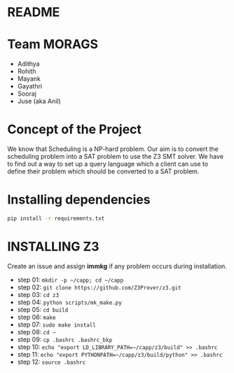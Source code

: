 # README

# Team MORAGS

- Adithya
- Rohith
- Mayank
- Gayathri
- Sooraj
- Juse (aka Anil)

# Concept of the Project

We know that Scheduling is a NP-hard problem. Our aim is to convert the scheduling problem into a SAT problem to use the Z3 SMT solver. We have to find out a way to set up a query language which a client can use to define their problem which should be converted to a SAT problem.

# Installing dependencies

```bash
pip install -r requirements.txt
```

# INSTALLING Z3

Create an issue and assign **immkg** if any problem occurs during installation.

- step 01: `mkdir -p ~/capp; cd ~/capp`
- step 02: `git clone https://github.com/Z3Prover/z3.git`
- step 03: `cd z3`
- step 04: `python scripts/mk_make.py`
- step 05: `cd build`
- step 06: `make`
- step 07: `sudo make install`
- step 08: `cd ~`
- step 09: `cp .bashrc .bashrc_bkp`
- step 10: `echo "export LD_LIBRARY_PATH=~/capp/z3/build" >> .bashrc`
- step 11: `echo "export PYTHONPATH=~/capp/z3/build/python" >> .bashrc`
- step 12: `source .bashrc`

